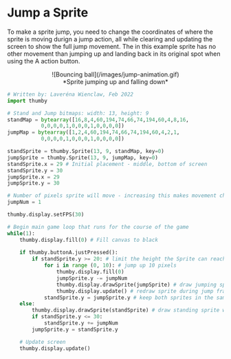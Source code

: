 # Jump a Sprite

To make a sprite jump, you need to change the coordinates of where the sprite is moving durign a jump action, all while clearing and updating the screen to show the full jump movement. The in this example sprite has no other movement than jumping up and landing back in its original spot when using the A action button. 

<center>
![Bouncing ball](/images/jump-animation.gif)
</center>
<center>
*Sprite jumping up and falling down*
</center>

```py
# Written by: Laveréna Wienclaw, Feb 2022
import thumby

# Stand and Jump bitmaps: width: 13, height: 9
standMap = bytearray([16,8,4,60,194,74,66,74,194,60,4,8,16,
           0,0,0,0,1,0,0,0,1,0,0,0,0])
jumpMap = bytearray([1,2,4,60,194,74,66,74,194,60,4,2,1,
           0,0,0,0,1,0,0,0,1,0,0,0,0])

standSprite = thumby.Sprite(13, 9, standMap, key=0)
jumpSprite = thumby.Sprite(13, 9, jumpMap, key=0)
standSprite.x = 29 # Initial placement - middle, bottom of screen
standSprite.y = 30
jumpSprite.x = 29 
jumpSprite.y = 30

# Number of pixels sprite will move - increasing this makes movement choppy 
jumpNum = 1

thumby.display.setFPS(30) 

# Begin main game loop that runs for the course of the game
while(1):
    thumby.display.fill(0) # Fill canvas to black
    
    if thumby.buttonA.justPressed():
        if standSprite.y >= 20: # limit the height the Sprite can reach when jumping
            for i in range (0, 10): # jump up 10 pixels
                thumby.display.fill(0)
                jumpSprite.y -= jumpNum 
                thumby.display.drawSprite(jumpSprite) # draw jumping sprite while jumping
                thumby.display.update() # redraw sprite during jump frames
            standSprite.y = jumpSprite.y # keep both sprites in the same position
    else:
        thumby.display.drawSprite(standSprite) # draw standing sprite while falling & standing
        if standSprite.y <= 30: 
            standSprite.y += jumpNum
        jumpSprite.y = standSprite.y

    # Update screen
    thumby.display.update()
```